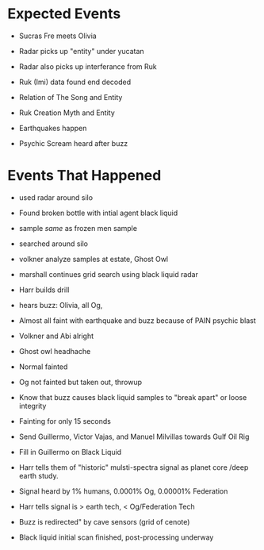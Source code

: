 
# Expected Events

- Sucras Fre meets Olivia

- Radar picks up "entity" under yucatan

- Radar also picks up interferance from Ruk

- Ruk (Imi) data found end decoded

- Relation of The Song and Entity

- Ruk Creation Myth and Entity

- Earthquakes happen

- Psychic Scream heard after buzz

# Events That Happened

- used radar around silo

- Found broken bottle with intial agent black liquid

- sample *same* as frozen men sample

- searched around silo

- volkner analyze samples at estate, Ghost Owl

- marshall continues grid search using black liquid radar

- Harr builds drill

- hears buzz: Olivia, all Og, 

- Almost all faint with earthquake and buzz because of PAIN psychic blast

- Volkner and Abi alright

- Ghost owl headhache

- Normal fainted

- Og not fainted but taken out, throwup

- Know that buzz causes black liquid samples to "break apart" or loose integrity

- Fainting for only 15 seconds

- Send Guillermo, Victor Vajas, and Manuel Milvillas towards Gulf Oil Rig

- Fill in Guillermo on Black Liquid

- Harr tells them of "historic" mulsti-spectra signal as planet core /deep earth study.

- Signal heard by 1% humans, 0.0001% Og, 0.00001% Federation

- Harr tells signal is > earth tech, < Og/Federation Tech

- Buzz is redirected" by cave sensors (grid of cenote)

- Black liquid initial scan finished, post-processing underway

